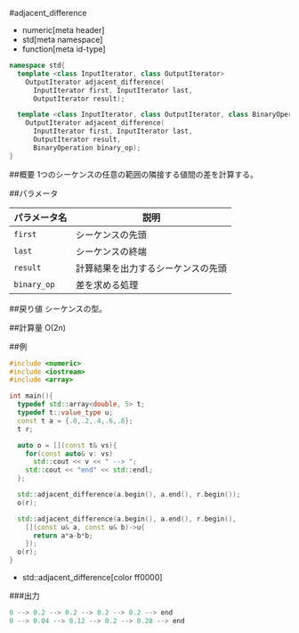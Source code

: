 #adjacent_difference
* numeric[meta header]
* std[meta namespace]
* function[meta id-type]

```cpp
namespace std{
  template <class InputIterator, class OutputIterator>
    OutputIterator adjacent_difference(
      InputIterator first, InputIterator last,
      OutputIterator result);

  template <class InputIterator, class OutputIterator, class BinaryOperation>
    OutputIterator adjacent_difference(
      InputIterator first, InputIterator last,
      OutputIterator result,
      BinaryOperation binary_op);
}
```

##概要
1つのシーケンスの任意の範囲の隣接する値間の差を計算する。


##パラメータ

| パラメータ名 | 説明 |
|-----------|-----------------------------------------------------|
| `first` | シーケンスの先頭 |
| `last` | シーケンスの終端 |
| `result` | 計算結果を出力するシーケンスの先頭 |
| `binary_op` | 差を求める処理 |


##戻り値
シーケンスの型。


##計算量
Ο(2n)


##例
```cpp
#include <numeric>
#include <iostream>
#include <array>

int main(){
  typedef std::array<double, 5> t;
  typedef t::value_type u;
  const t a = {.0,.2,.4,.6,.8};
  t r;

  auto o = [](const t& vs){
    for(const auto& v: vs)
      std::cout << v << " --> ";
    std::cout << "end" << std::endl;
  };

  std::adjacent_difference(a.begin(), a.end(), r.begin());
  o(r);

  std::adjacent_difference(a.begin(), a.end(), r.begin(),
    [](const u& a, const u& b)->u{
      return a*a-b*b;
    });
  o(r);
}
```
* std::adjacent_difference[color ff0000]

###出力
```cpp
0 --> 0.2 --> 0.2 --> 0.2 --> 0.2 --> end
0 --> 0.04 --> 0.12 --> 0.2 --> 0.28 --> end
```

